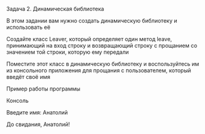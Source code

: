 Задача 2. Динамическая библиотека

В этом задании вам нужно создать динамическую библиотеку и использовать её

Создайте класс Leaver, который определяет один метод leave, принимающий на вход строку и возвращающий строку с прощанием со значением той строки, которую ему передали

Поместите этот класс в динамическую библиотеку и воспользуйтесь им из консольного приложения для прощания с пользователем, который введёт своё имя

Пример работы программы

Консоль

Введите имя: Анатолий

До свидания, Анатолий!
